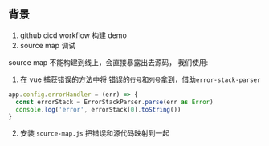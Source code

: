 ## 背景

1. github cicd workflow 构建 demo
2. source map 调试

source map 不能构建到线上，会直接暴露出去源码，
我们使用:

1. 在 vue 捕获错误的方法中将 错误的`行号`和`列号`拿到，借助`error-stack-parser`

```js
app.config.errorHandler = (err) => {
  const errorStack = ErrorStackParser.parse(err as Error)
  console.log('error', errorStack[0].toString())
}
```

2. 安装 `source-map.js` 把错误和源代码映射到一起
